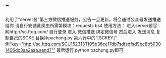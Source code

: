 # -
利用了“server酱”第三方微信推送服务，公告一旦更新，将会通过公众号发送推送给你
请自行安装此爬虫所需第模块：requests  bs4 
使用方法：
  进入server酱官网http://sc.ftqq.com/ 自行登录
  进入 微信推送 绑定微信号
  然后进入 发送消息 复制自己的SCKE
  替换掉pachong.py 第六行中的“[SCKEY]”
  例“key="http://sc.ftqq.com/SCU152313Tf05b36ce17db7sdfsdfsd9bc8b50301406dc3aa2aaa.send?"” 
  最后运行 python pachong.py即可
  
